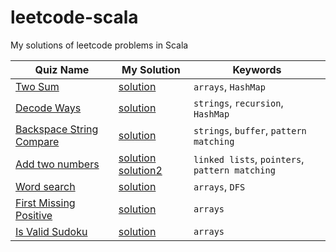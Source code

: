 # leetcode-scala

My solutions of leetcode problems in Scala

| Quiz Name                                                                           | My Solution                                                          | Keywords                                       |
|-------------------------------------------------------------------------------------|----------------------------------------------------------------------|------------------------------------------------|
| [Two Sum](https://leetcode.com/problems/two-sum/)                                   | [solution](src/TwoSum.sc)                                            | `arrays`, `HashMap`                            |
| [Decode Ways](https://leetcode.com/problems/decode-ways/)                           | [solution](src/DecodeWays.sc)                                        | `strings`, `recursion`, `HashMap`              |
| [Backspace String Compare](https://leetcode.com/problems/backspace-string-compare/) | [solution](src/BackspaceStringCompare.sc)                            | `strings`, `buffer`, `pattern matching`        |
| [Add two numbers](https://leetcode.com/problems/add-two-numbers/)                   | [solution](src/AddTwoNumbers.sc) [solution2](src/AddTwoNumbers.scala) | `linked lists`, `pointers`, `pattern matching` |
| [Word search](https://leetcode.com/problems/word-search/)                           | [solution](src/WordSearch.sc)                                        | `arrays`, `DFS`                                |
| [First Missing Positive](https://leetcode.com/problems/first-missing-positive/)     | [solution](src/FirstMissingPositive.sc)                              | `arrays`                                       |
| [Is Valid Sudoku](https://leetcode.com/problems/valid-sudoku/)                      | [solution](src/IsValidSudoku.sc)                                     | `arrays`                                       |
